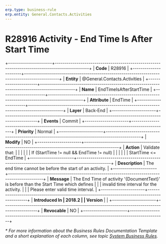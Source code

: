```yaml
---
erp.type: business-rule
erp.entity: General.Contacts.Activities
---
```


# R28916 Activity - End Time Is After Start Time
+----------------------+-----------------------------------------------------------------------------------------------+
| **Code**             | R28916                                                                                        |
+----------------------+-----------------------------------------------------------------------------------------------+
| **Entity**           | @General.Contacts.Activities                                                                  |
+----------------------+-----------------------------------------------------------------------------------------------+
| **Name**             | EndTimeIsAfterStartTime                                                                       |
+----------------------+-----------------------------------------------------------------------------------------------+
| **Attribute**        | EndTime                                                                                       |
+----------------------+-----------------------------------------------------------------------------------------------+
| **Layer**            | Back-End                                                                                      |
+----------------------+-----------------------------------------------------------------------------------------------+
| **Events**           | Commit                                                                                        |
+----------------------+-----------------------------------------------------------------------------------------------+
| **Priority**         | Normal                                                                                        |
+----------------------+-----------------------------------------------------------------------------------------------+
| **Modify**           | NO                                                                                            |
+----------------------+-----------------------------------------------------------------------------------------------+
| **Action**           | Validate that:                                                                                |
|                      |                                                                                               |
|                      | If (StartTime != null && EndTime != null)                                                     |
|                      |                                                                                               |
|                      | StartTime \<= EndTime                                                                         |
+----------------------+-----------------------------------------------------------------------------------------------+
| **Description**      | The end time cannot be before the start of an activity.                                       |
+----------------------+-----------------------------------------------------------------------------------------------+
| **Message**          | The End Time of activity \'{DocumentText}\' is before than the Start Time which defines       |
|                      | invalid time interval for the activity.                                                       |
|                      | Please enter valid time interval.                                                             |
+----------------------+-----------------------------------------------------------------------------------------------+
| **Introduced In      | 2018.2                                                                                        |
| Version**            |                                                                                               |
+----------------------+-----------------------------------------------------------------------------------------------+
| **Revocable**        | NO                                                                                            |
+----------------------+-----------------------------------------------------------------------------------------------+

*\* For more information about the Business Rules Documentation Template and a short explanation of each column, see
topic [System Business Rules](../templates/template-description-system-business-rules.md).*
